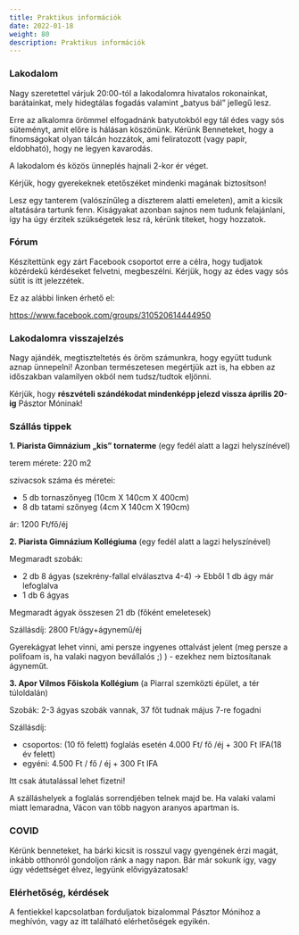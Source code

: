 ```yaml
---
title: Praktikus információk
date: 2022-01-18
weight: 80
description: Praktikus információk
---
```


### Lakodalom

Nagy szeretettel várjuk 20:00-tól a lakodalomra hivatalos rokonainkat, barátainkat, mely
hidegtálas fogadás valamint „batyus bál” jellegű lesz.

Erre az alkalomra örömmel elfogadnánk batyutokból egy tál édes vagy sós süteményt, amit előre is hálásan
köszönünk. Kérünk Benneteket, hogy a finomságokat olyan tálcán hozzátok, ami feliratozott
(vagy papír, eldobható), hogy ne legyen kavarodás.

A lakodalom és közös ünneplés hajnali 2-kor ér véget.


Kérjük, hogy gyerekeknek etetőszéket mindenki magának biztosítson!

Lesz egy tanterem (valószínűleg a díszterem alatti emeleten), amit a kicsik altatására tartunk
fenn. Kiságyakat azonban sajnos nem tudunk felajánlani, így ha úgy érzitek szükségetek
lesz rá, kérünk titeket, hogy hozzatok.

###  Fórum

Készítettünk egy zárt Facebook csoportot erre a célra, hogy tudjatok közérdekű kérdéseket
felvetni, megbeszélni.  Kérjük, hogy az édes vagy sós sütit is itt jelezzétek.


Ez az alábbi linken érhető el:

https://www.facebook.com/groups/310520614444950


### Lakodalomra visszajelzés

Nagy ajándék, megtiszteltetés és öröm számunkra, hogy együtt tudunk aznap ünnepelni!
Azonban természetesen megértjük azt is, ha ebben az időszakban valamilyen okból nem
tudsz/tudtok eljönni.

Kérjük, hogy **részvételi szándékodat mindenképp jelezd vissza április 20-ig**  Pásztor
Móninak!

### Szállás tippek

**1. Piarista Gimnázium „kis” tornaterme** (egy fedél alatt a lagzi helyszínével)

terem mérete: 220 m2

szivacsok száma és méretei:

  - 5 db tornaszőnyeg (10cm X 140cm X 400cm)
  - 8 db tatami szőnyeg (4cm X 140cm X 190cm)

ár: 1200 Ft/fő/éj

**2. Piarista Gimnázium Kollégiuma** (egy fedél alatt a lagzi helyszínével)

Megmaradt szobák:

- 2 db 8 ágyas (szekrény-fallal elválasztva 4-4) → Ebből 1 db ágy már lefoglalva
- 1 db 6 ágyas

Megmaradt ágyak összesen 21 db  (főként emeletesek)

Szállásdíj: 2800 Ft/ágy+ágynemű/éj

Gyerekágyat lehet vinni, ami persze ingyenes ottalvást jelent (meg persze a polifoam is, ha valaki nagyon bevállalós ;) ) - ezekhez nem biztosítanak ágyneműt.

**3. Apor Vilmos Főiskola Kollégium** (a Piarral szemközti épület, a tér túloldalán)

Szobák: 2-3 ágyas szobák vannak, 37 főt tudnak május 7-re fogadni

Szállásdíj:

   - csoportos: (10 fő felett) foglalás esetén 4.000 Ft/ fő /éj + 300 Ft IFA(18 év felett)
   - egyéni:  4.500 Ft / fő / éj + 300 Ft IFA

Itt csak átutalással lehet fizetni!

A szálláshelyek a foglalás sorrendjében telnek majd be. Ha valaki valami miatt lemaradna, Vácon van több nagyon aranyos apartman is.


### COVID

Kérünk benneteket, ha bárki kicsit is rosszul vagy gyengének érzi magát, inkább otthonról gondoljon ránk a nagy napon. Bár már sokunk így, vagy úgy védettséget élvez, legyünk elővigyázatosak!



### Elérhetőség, kérdések

A fentiekkel kapcsolatban forduljatok bizalommal Pásztor Mónihoz a meghívón, vagy az itt
található elérhetőségek egyikén.
